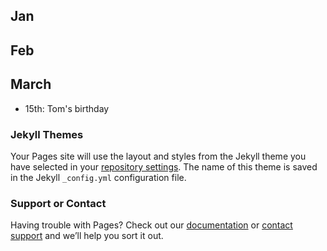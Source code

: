 ## Jan

## Feb

## March 

- 15th: Tom's birthday

### Jekyll Themes

Your Pages site will use the layout and styles from the Jekyll theme you have selected in your [repository settings](https://github.com/joehalloran/joehalloran.github.io/settings). The name of this theme is saved in the Jekyll `_config.yml` configuration file.

### Support or Contact

Having trouble with Pages? Check out our [documentation](https://docs.github.com/categories/github-pages-basics/) or [contact support](https://github.com/contact) and we’ll help you sort it out.
